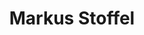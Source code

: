 ---
title: "Markus Stoffel"
draft: false
weight: 3
# page title background image
bg_image: "images/backgrounds/page-title.jpg"
# meta description
description : ""
# teacher portrait
image: "images/contact/stoffel.jpg"
# course
course: "Public relations / Sponsorship"
# biography
bio: ""
# interest
#interest: ["Computer Networking","Computer Security","Human Computer Interfacing"]
# contact info
contact:
  # contact item loop
  - name : "M.Stoffel@ocean-waste-catcher-foundation.com"
    icon : "ti-email" # icon pack : https://themify.me/themify-icons
    link : "mailto:M.Stoffel@ocean-waste-catcher-foundation.com"

  # contact item loop
  - name : "+49 152 2868 2666"
    icon : "ti-mobile" # icon pack : https://themify.me/themify-icons
    link : "tel:+4915228682666"

# type
type: "contact"
---